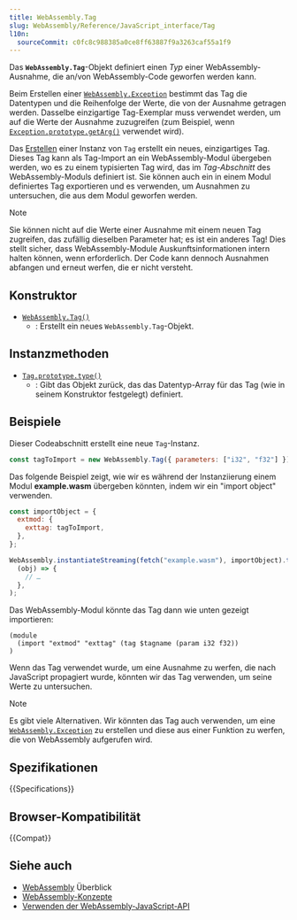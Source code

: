 ```yaml
---
title: WebAssembly.Tag
slug: WebAssembly/Reference/JavaScript_interface/Tag
l10n:
  sourceCommit: c0fc8c988385a0ce8ff63887f9a3263caf55a1f9
---
```


Das **`WebAssembly.Tag`**-Objekt definiert einen _Typ_ einer WebAssembly-Ausnahme, die an/von WebAssembly-Code geworfen werden kann.

Beim Erstellen einer [`WebAssembly.Exception`](/de/docs/WebAssembly/Reference/JavaScript_interface/Exception) bestimmt das Tag die Datentypen und die Reihenfolge der Werte, die von der Ausnahme getragen werden.
Dasselbe einzigartige Tag-Exemplar muss verwendet werden, um auf die Werte der Ausnahme zuzugreifen (zum Beispiel, wenn [`Exception.prototype.getArg()`](/de/docs/WebAssembly/Reference/JavaScript_interface/Exception/getArg) verwendet wird).

Das [Erstellen](/de/docs/WebAssembly/Reference/JavaScript_interface/Tag/Tag) einer Instanz von `Tag` erstellt ein neues, einzigartiges Tag.
Dieses Tag kann als Tag-Import an ein WebAssembly-Modul übergeben werden, wo es zu einem typisierten Tag wird, das im _Tag-Abschnitt_ des WebAssembly-Moduls definiert ist.
Sie können auch ein in einem Modul definiertes Tag exportieren und es verwenden, um Ausnahmen zu untersuchen, die aus dem Modul geworfen werden.

> [!NOTE]
> Sie können nicht auf die Werte einer Ausnahme mit einem neuen Tag zugreifen, das zufällig dieselben Parameter hat; es ist ein anderes Tag!
> Dies stellt sicher, dass WebAssembly-Module Auskunftsinformationen intern halten können, wenn erforderlich.
> Der Code kann dennoch Ausnahmen abfangen und erneut werfen, die er nicht versteht.

## Konstruktor

- [`WebAssembly.Tag()`](/de/docs/WebAssembly/Reference/JavaScript_interface/Tag/Tag)
  - : Erstellt ein neues `WebAssembly.Tag`-Objekt.

## Instanzmethoden

- [`Tag.prototype.type()`](/de/docs/WebAssembly/Reference/JavaScript_interface/Tag/type)
  - : Gibt das Objekt zurück, das das Datentyp-Array für das Tag (wie in seinem Konstruktor festgelegt) definiert.

## Beispiele

Dieser Codeabschnitt erstellt eine neue `Tag`-Instanz.

```js
const tagToImport = new WebAssembly.Tag({ parameters: ["i32", "f32"] });
```

Das folgende Beispiel zeigt, wie wir es während der Instanziierung einem Modul **example.wasm** übergeben könnten, indem wir ein "import object" verwenden.

```js
const importObject = {
  extmod: {
    exttag: tagToImport,
  },
};

WebAssembly.instantiateStreaming(fetch("example.wasm"), importObject).then(
  (obj) => {
    // …
  },
);
```

Das WebAssembly-Modul könnte das Tag dann wie unten gezeigt importieren:

```wat
(module
  (import "extmod" "exttag" (tag $tagname (param i32 f32))
)
```

Wenn das Tag verwendet wurde, um eine Ausnahme zu werfen, die nach JavaScript propagiert wurde, könnten wir das Tag verwenden, um seine Werte zu untersuchen.

> [!NOTE]
> Es gibt viele Alternativen. Wir könnten das Tag auch verwenden, um eine [`WebAssembly.Exception`](/de/docs/WebAssembly/Reference/JavaScript_interface/Exception) zu erstellen und diese aus einer Funktion zu werfen, die von WebAssembly aufgerufen wird.

## Spezifikationen

{{Specifications}}

## Browser-Kompatibilität

{{Compat}}

## Siehe auch

- [WebAssembly](/de/docs/WebAssembly) Überblick
- [WebAssembly-Konzepte](/de/docs/WebAssembly/Guides/Concepts)
- [Verwenden der WebAssembly-JavaScript-API](/de/docs/WebAssembly/Guides/Using_the_JavaScript_API)
